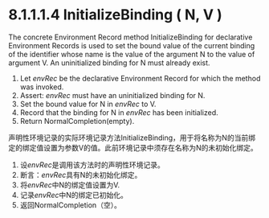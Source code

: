 # 8.1.1.1.4 InitializeBinding ( N, V )

The concrete Environment Record method InitializeBinding for declarative Environment Records is used to set the bound value of the current binding of the identifier whose name is the value of the argument N to the value of argument V. An uninitialized binding for N must already exist.

1. Let *envRec* be the declarative Environment Record for which the method was invoked.
2. Assert: *envRec* must have an uninitialized binding for N.
3. Set the bound value for N in *envRec* to V.
4. Record that the binding for N in *envRec* has been initialized.
5. Return NormalCompletion(empty).

声明性环境记录的实际环境记录方法InitializeBinding，用于将名称为N的当前绑定的绑定值设置为参数V的值。此前环境记录中须存在名称为N的未初始化绑定。

1. 设*envRec*是调用该方法时的声明性环境记录。
2. 断言：*envRec*具有N的未初始化绑定。
3. 将*envRec*中N的绑定值设置为V.
4. 记录*envRec*中N的绑定已初始化。
5. 返回NormalCompletion（空）。